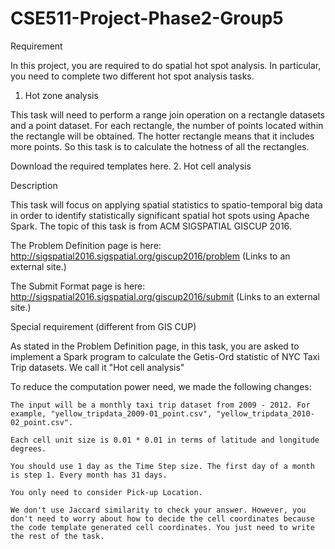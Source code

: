 # CSE511-Project-Phase2-Group5

Requirement

In this project, you are required to do spatial hot spot analysis. In particular, you need to complete two different hot spot analysis tasks.
1. Hot zone analysis

This task will need to perform a range join operation on a rectangle datasets and a point dataset. For each rectangle, the number of points located within the rectangle will be obtained. The hotter rectangle means that it includes more points. So this task is to calculate the hotness of all the rectangles.

Download the required templates here.
2. Hot cell analysis

Description

This task will focus on applying spatial statistics to spatio-temporal big data in order to identify statistically significant spatial hot spots using Apache Spark. The topic of this task is from ACM SIGSPATIAL GISCUP 2016.

The Problem Definition page is here: http://sigspatial2016.sigspatial.org/giscup2016/problem (Links to an external site.)

The Submit Format page is here: http://sigspatial2016.sigspatial.org/giscup2016/submit (Links to an external site.)

Special requirement (different from GIS CUP)

As stated in the Problem Definition page, in this task, you are asked to implement a Spark program to calculate the Getis-Ord statistic of NYC Taxi Trip datasets. We call it "Hot cell analysis"

To reduce the computation power need, we made the following changes:

    The input will be a monthly taxi trip dataset from 2009 - 2012. For example, "yellow_tripdata_2009-01_point.csv", "yellow_tripdata_2010-02_point.csv".

    Each cell unit size is 0.01 * 0.01 in terms of latitude and longitude degrees.

    You should use 1 day as the Time Step size. The first day of a month is step 1. Every month has 31 days.

    You only need to consider Pick-up Location.

    We don't use Jaccard similarity to check your answer. However, you don't need to worry about how to decide the cell coordinates because the code template generated cell coordinates. You just need to write the rest of the task.
